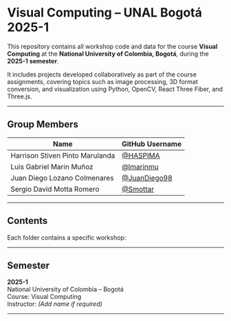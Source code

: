 # Visual Computing – UNAL Bogotá 2025-1

This repository contains all workshop code and data for the course **Visual Computing** at the **National University of Colombia, Bogotá**, during the **2025-1 semester**.

It includes projects developed collaboratively as part of the course assignments, covering topics such as image processing, 3D format conversion, and visualization using Python, OpenCV, React Three Fiber, and Three.js.

---

## Group Members

| Name                           | GitHub Username                |
|--------------------------------|--------------------------------|
| Harrison Stiven Pinto Marulanda | [@HASPIMA](https://github.com/HASPIMA) |
| Luis Gabriel Marin Muñoz        | [@lmarinmu](https://github.com/lmarinmu) |
| Juan Diego Lozano Colmenares    | [@JuanDiego98](https://github.com/JuanDiego98) |
| Sergio David Motta Romero       | [@Smottar](https://github.com/Smottar) |

---

## Contents

Each folder contains a specific workshop:

---

## Semester

**2025-1**  
National University of Colombia – Bogotá  
Course: Visual Computing  
Instructor: *(Add name if required)*

---
